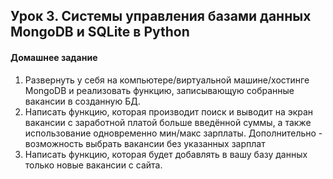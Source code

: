 ## Урок 3. Системы управления базами данных MongoDB и SQLite в Python
#### Домашнее задание
1. Развернуть у себя на компьютере/виртуальной машине/хостинге MongoDB и реализовать функцию, записывающую собранные вакансии в созданную БД.
2. Написать функцию, которая производит поиск и выводит на экран вакансии с заработной платой больше введённой суммы, а также использование одновременно мин/макс зарплаты. Дополнительно - возможность выбрать вакансии без указанных зарплат
3. Написать функцию, которая будет добавлять в вашу базу данных только новые вакансии с сайта.
